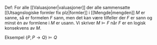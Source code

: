 Def:
For alle [[Valuasjoner|valuasjoner]] der alle sammensatte [[Utsagnslogiske formler fix plz|formler]] i [[Mengde|mengden]] $M$ er sanne, så er formelen $F$ sann, men det kan være tilfeller der $F$ er sann og minst én av formlene i $M$ er usann.
Vi skriver $M\models F$ når $F$ er en logisk konsekvens av $M$.

Eksempel
$\{P,P\rightarrow Q\}\models Q$


